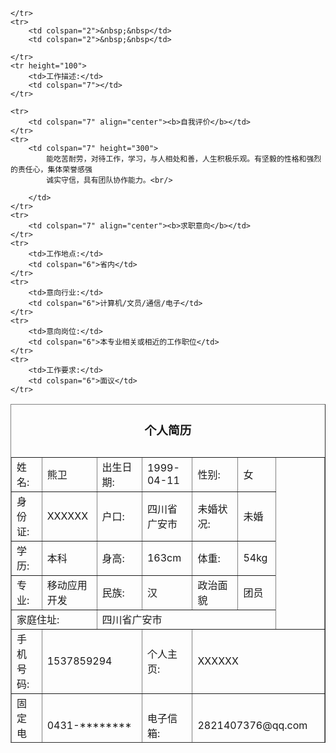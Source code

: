 
<html >
<head>
    <title>我的第一份简历</title>
</head>
<body>
<table width="700" height="542" border="1" background="images/resume.jpg" align="center">
    <caption><h3>个人简历</h3></caption>
    <tr>
        <td width="92">姓名:</td>
        <td width="100">熊卫</td>
        <td width="89">出生日期:</td>
        <td width="113">1999-04-11</td>
        <td width="91">性别:</td>
        <td width="48">女</td>
        <td width="121" rowspan="5" background="images/pic.jpg"></td>
    </tr>
    <tr>
        <td>身份证:</td>
        <td>XXXXXX</td>
        <td>户口:</td>
        <td>四川省广安市</td>
        <td>未婚状况:</td>
        <td>未婚</td>
    </tr>
    <tr>
        <td>学历:</td>
        <td>本科</td>
        <td>身高:</td>
        <td>163cm</td>
        <td>体重:</td>
        <td>54kg</td>
    </tr>
    <tr>
        <td>专业:</td>
        <td>移动应用开发</td>
        <td>民族:</td>
        <td>汉</td>
        <td>政治面貌</td>
        <td>团员</td>
    </tr>
    <tr>
        <td height="24" colspan="2">家庭住址:</td>
        <td colspan="4">四川省广安市</td>
    </tr>
    <tr>
        <td>手机号码:</td>
        <td colspan="2">1537859294</td>
        <td>个人主页:</td>
        <td colspan="3">XXXXXX</td>
    </tr>
    <tr>
        <td>固定电话:</td>
        <td colspan="2">0431-********</td>
        <td>电子信箱:</td>
        <td colspan="3">2821407376@qq.com</td>
    </tr>
    <tr height="100">
        <td>教育经历:</td>
      <td>教育经历</td>
        <td>
<select name="教育经历">
<option>小学</option>
<option>初中</option>
<option>高中</option>
<option>大学</option>
</td>
    </tr>
    <tr>
        <td>外语水平:</td>
        <td colspan="6">外语语种:英语&nbsp;&nbsp;掌握程度:良好&nbsp;&nbsp;口语能力:一般&nbsp;&nbsp</td>
    </tr>
    <tr>
        <td colspan="7" align="center"><b>工作经历</b></td>
    </tr>
    <tr align="center">
        <td colspan="2">工作时间</td>
        <td colspan="2">工作单位</td>
        
    </tr>
    <tr>
        <td colspan="2">&nbsp;&nbsp</td>
        <td colspan="2">&nbsp;&nbsp</td>
       
    </tr>
    <tr height="100">
        <td>工作描述:</td>
        <td colspan="7"></td>
    </tr>
    
    <tr>
        <td colspan="7" align="center"><b>自我评价</b></td>
    </tr>
    <tr>
        <td colspan="7" height="300">
            能吃苦耐劳，对待工作，学习，与人相处和善，人生积极乐观。有坚毅的性格和强烈的责任心，集体荣誉感强
            诚实守信，具有团队协作能力。<br/>

        </td>
    </tr>
    <tr>
        <td colspan="7" align="center"><b>求职意向</b></td>
    </tr>
    <tr>
        <td>工作地点:</td>
        <td colspan="6">省内</td>
    </tr>
    <tr>
        <td>意向行业:</td>
        <td colspan="6">计算机/文员/通信/电子</td>
    </tr>
    <tr>
        <td>意向岗位:</td>
        <td colspan="6">本专业相关或相近的工作职位</td>
    </tr>
    <tr>
        <td>工作要求:</td>
        <td colspan="6">面议</td>
    </tr>
</table>
</body>
</html>
